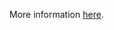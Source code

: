 More information [here](https://docs.prismacloud.io/en/enterprise-edition/policy-reference/azure-policies/azure-logging-policies/set-activity-log-retention-to-365-days-or-greater).
